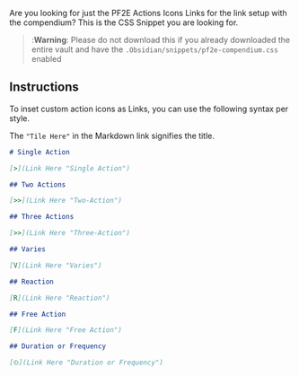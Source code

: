 Are you looking for just the PF2E Actions Icons Links for the link setup with the compendium? This is the CSS Snippet you are looking for.

> :**Warning**: Please do not download this if you already downloaded the entire vault and have the `.Obsidian/snippets/pf2e-compendium.css` enabled

## Instructions
To inset custom action icons as Links, you can use the following syntax per style.

The `"Tile Here"` in the Markdown link signifies the title.

```markdown
# Single Action

[>](Link Here "Single Action")

## Two Actions

[>>](Link Here "Two-Action")

## Three Actions

[>>](Link Here "Three-Action")

## Varies

[V](Link Here "Varies")

## Reaction

[R](Link Here "Reaction")

## Free Action

[F](Link Here "Free Action")

## Duration or Frequency

[⏲](Link Here "Duration or Frequency")

```